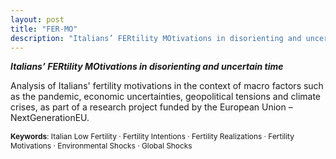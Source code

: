 ```yaml
---
layout: post
title: "FER-MO"
description: "Italians’ FERtility MOtivations in disorienting and uncertain time"
---
```

***Italians’ FERtility MOtivations in disorienting and uncertain time***



<!--
<div style="display: flex; align-items: center; gap: 10px;">
    <i class="fas fa-calendar" style="font-size: 24px;"></i>
    <div>
        <small>DATE</small><br>
        <small>September 2024 - Present</small><br>
    </div>
</div>

<div style="display: flex; align-items: center; gap: 10px; margin-top: 10px;">
    <i class="fas fa-map-marker-alt" style="font-size: 24px;"></i>
    <div>
        <small>VENUE</small><br>
        <small>University of Padova</small><br>
    </div>
</div>
--->

Analysis of Italians' fertility motivations in the context of macro factors such as the pandemic, economic uncertainties, geopolitical tensions and climate crises, as part of a research project funded by the European Union – NextGenerationEU.

<span style="font-size: 0.85em;"><strong>Keywords</strong>: Italian Low Fertility · Fertility Intentions · Fertility Realizations · Fertility Motivations · Environmental Shocks · Global Shocks</span>





<!-- Example modified from [here](http://www.unexpected-vortices.com/sw/rippledoc/quick-markdown-example.html){:target="_blank"}.
**Keywords**: Italian Low Fertility · Fertility Intentions · Fertility Realizations · Fertility Motivations · Environmental Shocks · Global Shocks

H1 Header
============

Paragraphs are separated by a blank line.

2nd paragraph. *Italic*, **bold**, and `monospace`. Itemized lists
look like:

  * this one
  * that one
  * the other one

Note that the actual text
content starts at 4-columns in.

> Block quotes are
> written like so.
>
> They can span multiple paragraphs,
> if you like.


H2 Header
------------

Here's a numbered list:

 1. first item
 2. second item
 3. third item

Note again how the actual text starts at 4 columns in (4 characters
from the left side). Here's a code sample:

    # Let me re-iterate ...
    for i in 1 .. 10 { do-something(i) }

As you probably guessed, indented 4 spaces. By the way, instead of
indenting the block, you can use delimited blocks, if you like:

~~~
define foobar() {
    print "Welcome to flavor country!";
}
~~~

(which makes copying & pasting easier). You can optionally mark the
delimited block for Pandoc to syntax highlight it by specifying the languagae after the start of a block (e.g. `~~~cpp`) which would look like :

~~~cpp
#include <iostream>
using namespace std;

int main() 
{    
    cout << "Size of char: " << sizeof(char) << " byte" << endl;
    cout << "Size of int: " << sizeof(int) << " bytes" << endl;
    cout << "Size of float: " << sizeof(float) << " bytes" << endl;
    cout << "Size of double: " << sizeof(double) << " bytes" << endl;

    return 0;
}
~~~

### An H3 header ###

Now a nested list:

 1. First, get these ingredients:

      * carrots
      * celery
      * lentils

 2. Boil some water.

 3. Dump everything in the pot and follow
    this algorithm:

        find wooden spoon
        uncover pot
        stir
        cover pot
        balance wooden spoon precariously on pot handle
        wait 10 minutes
        goto first step (or shut off burner when done)

    Do not bump wooden spoon or it will fall.

Notice again how text always lines up on 4-space indents (including
that last line which continues item 3 above).

Here's a footnote [^1].

[^1]: Some footnote text.

Tables can look like this:

| Header 1 | Header 2                   | Header 3 |
|:--------:|:--------------------------:|:--------:|
| data1a   | Data is longer than header | 1        |
| d1b      | add a cell                 |          |
| lorem    | ipsum                      | 3        |
|          | empty outside cells        |          |
| skip     |                            | 5        |
| six      | Morbi purus                | 6        |


A horizontal rule follows.

***

Here's a definition list:

apples
  : Good for making applesauce.

oranges
  : Citrus!

tomatoes
  : There's no "e" in tomatoe.

Again, text is indented 4 spaces. (Put a blank line between each
term and  its definition to spread things out more.)

Here's a "line block" (note how whitespace is honored):

| Line one
|   Line too
| Line tree

and images can be specified like so:

![example image](https://images.unsplash.com/photo-1488190211105-8b0e65b80b4e?w=300&h=300&fit=crop "An exemplary image")

Inline math equation: $\omega = d\phi / dt$. Display
math should get its own line like so:

$$I = \int \rho R^{2} dV$$ --->
